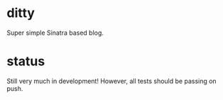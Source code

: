 ditty
=====

Super simple Sinatra based blog.

status
======

Still very much in development! However, all tests should be passing on push.


